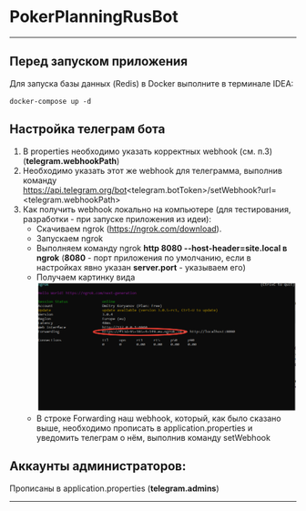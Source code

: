 # PokerPlanningRusBot

---
## Перед запуском приложения 

Для запуска базы данных (Redis) в Docker выполните в терминале IDEA:

    docker-compose up -d

## Настройка телеграм бота

1. В properties необходимо указать корректных webhook (см. п.3) (**telegram.webhookPath**)
2. Необходимо указать этот же webhook для телеграмма, выполнив команду 
https://api.telegram.org/bot<telegram.botToken>/setWebhook?url=<telegram.webhookPath>
3. Как получить webhook локально на компьютере (для тестирования, разработки - при запуске 
приложения из идеи): 
      * Скачиваем ngrok (https://ngrok.com/download).
      * Запускаем ngrok
      * Выполняем команду ngrok **http 8080 --host-header=site.local в ngrok** (**8080** - порт 
   приложения по умолчанию, если в настройках явно указан **server.port** - указываем его)
      * Получаем картинку вида
   ![img_1.png](img_1.png)
      * В строке Forwarding наш webhook, который, как было сказано выше, необходимо прописать в 
   application.properties и уведомить телеграм о нём, выполнив команду setWebhook 
## Аккаунты администраторов:

Прописаны в application.properties (**telegram.admins**)

---

